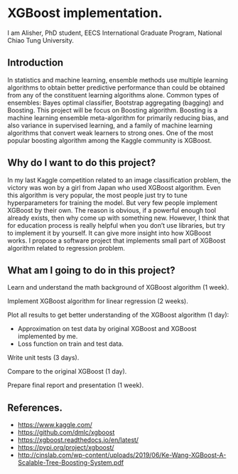 # XGBoost implementation.

I am Alisher, PhD student, EECS International Graduate Program, National Chiao Tung University.

## Introduction
In statistics and machine learning, ensemble methods use multiple learning algorithms to obtain better predictive performance than could be obtained from any of the constituent learning algorithms alone. Common types of ensembles: Bayes optimal classifier, Bootstrap aggregating (bagging) and Boosting. This project will be focus on Boosting algorithm. Boosting is a machine learning ensemble meta-algorithm for primarily reducing bias, and also variance in supervised learning, and a family of machine learning algorithms that convert weak learners to strong ones. One of the most popular boosting algorithm among the Kaggle community is XGBoost. 

## Why do I want to do this project?
In my last Kaggle competition related to an image classification problem, the victory was won by a girl from Japan who used XGBoost algorithm. Even this algorithm is very popular, the most people just try to tune hyperparameters for training the model. But very few people implement XGBoost by their own. The reason is obvious, if a powerful enough tool already exists, then why come up with something new.
However, I think that for education process is really helpful when you don’t use libraries, but try to implement it by yourself. It can give more insight into how XGBoost works.
I propose a software project that implements small part of XGBoost algorithm related to regression problem.

## What am I going to do in this project?
Learn and understand the math background of XGBoost algorithm (1 week).

Implement XGBoost algorithm for linear regression (2 weeks).

Plot all results to get better understanding of the XGBoost algorithm (1 day):

-	Approximation on test data by original XGBoost and XGBoost implemented by me.
-	Loss function on train and test data.

Write unit tests (3 days).

Compare to the original XGBoost (1 day).

Prepare final report and presentation (1 week).

## References.

- https://www.kaggle.com/
- https://github.com/dmlc/xgboost
- https://xgboost.readthedocs.io/en/latest/
- https://pypi.org/project/xgboost/
- http://cinslab.com/wp-content/uploads/2019/06/Ke-Wang-XGBoost-A-Scalable-Tree-Boosting-System.pdf
